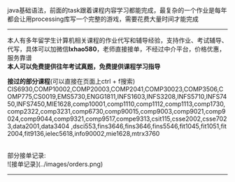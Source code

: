 java基础语法，前面的task跟着课程内容学习都能完成，最复杂的一个作业是每年都会让用processing库写一个完整的游戏，需要花费大量时间才能完成

******
本人有多年留学生计算机相关课程的作业代写和辅导经验，支持作业、考试辅导、代写，具体可以加微信**lxhao580**，老师直接接单，不经过中介平台，价格优惠，服务靠谱
<br/>
**本人可以免费提供往年考试真题，免费提供课程学习指导**
<br/>

**接过的部分课程**(可以直接在页面上ctrl + f搜索)
<br/>
CIS6930,COMP10002,COMP20003,COMP2041,COMP30023,COMP3506,COMP775,CS0019,EMS5730,ENGG1811,INFS1603,INFS3208,INFS5710,INFS7450,INFS7450,MIE1628,comp10001,comp1110,comp1112,comp1113,comp1730,comp2322,comp3231,comp6730,comp90015,comp9003,comp9021,comp9024,comp9044,comp9321,comp9517,compe9313,csit115,csse2002,csse7023,data2001,data3404 ,dsci553,fins3646,fins3646,fins5546,fit1045,fit1051,fit2004,fit9136,ielec5618,info90002,mie1628,mtrx3760

<br/>
部分接单记录:

<br/>
![接单记录](../images/orders.png)

******
